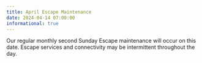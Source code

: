 ```yaml
---
title: April Escape Maintenance 
date: 2024-04-14 07:00:00
informational: true
---
```


Our regular monthly second Sunday Escape maintenance will occur on this date. Escape services and connectivity may be intermittent throughout the day.
